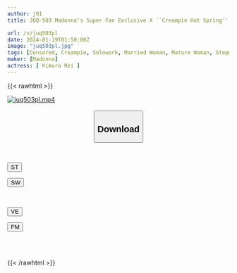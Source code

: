 ```yaml
---
author: j91
title: JUQ-503 Madonna's Super Fan Exclusive X ``Creampie Hot Spring'' Series I Can't Even Tell My Wife That I've Impregnated My Mother-in-law... -I Was On A Hot Spring Trip For 1 Night And 2 Days, And I Lost Myself And Cum Inside Me. - Rei Kimura

url: /v/juq503pl
date: 2024-01-19T01:50:00Z
image: "juq503pl.jpg"
tags: [Censored, Creampie, Solowork, Married Woman, Mature Woman, Stepmother, Hot Spring	]
maker: [Madonna]
actress: [ Kimura Rei ]
---
```



{{< rawhtml >}}

<div class="video" data-videoid="vYVw3MBp9yFLrQ">
    <a href="javascript:;">
        <img src="/v/juq503pl/juq503pl.jpg" width="WIDTH" height="HEIGHT" alt="juq503pl.mp4" loading="lazy">
    </a>
</div>

<script type="text/javascript" src="https://j91.asia/asset/on-demand-st.js"></script>

<br>
  <link rel="stylesheet" href="https://j91.asia/asset/bs5.css">
  
  <center>
  <button class="btn btn-primary" type="button" data-bs-toggle="collapse" data-bs-target=".multi-collapse" aria-expanded="false" aria-controls="multiCollapseExample1 multiCollapseExample2"><h2>Download</h2></button></center>
</p>
<div class="row">
  <div class="col">
    <div class="collapse multi-collapse" id="multiCollapseExample1">
      <div class="card card-body">
	      	      <br>
<div class="buttons">  
<p><a href="https://streamtape.to/v/vYVw3MBp9yFLrQ" target="_blank"><button class="btn-hover color-3"><i class="fa fa-download"></i> ST</button></a></p>
<p><a href="https://flaswish.com/35cktjn8zhh9" target="_blank"><button class="btn-hover color-2"><i class="fa fa-download"></i> SW</button></a></p></div>
    </div>
  </div>
</div>
  <div class="col">
    <div class="collapse multi-collapse" id="multiCollapseExample2">
      <div class="card card-body">
	      <br>
<div class="buttons">
<p><a href="javascript:;" target="_blank"><button class="btn-hover color-9"><i class="fa fa-download"></i> VE</button></a></p>
<p><a href="javascript:;" target="_blank"><button class="btn-hover color-8"><i class="fa fa-download"></i> FM</button></a></p></div>
<br><br>
      </div>
    </div>
  </div>
</div>

{{< /rawhtml >}}
